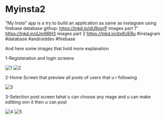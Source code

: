 # Myinsta2

"My Insta" app is a try to build an application as same as instagram using firebase database
githup: https://lnkd.in/dU9xqrP
images part 1" https://lnkd.in/dJmRRH3
images part 2 https://lnkd.in/dx6UERu
#instagram #database #androiddev #firebase

And here some images that hold more explanation

1-Registeration and login screens

![1](https://user-images.githubusercontent.com/44526915/116243701-82088a80-a767-11eb-8de3-716c1e97bba8.jpg)
![2](https://user-images.githubusercontent.com/44526915/116243703-82a12100-a767-11eb-8c20-a338cdeabc8b.jpg)

2-Home Screen that preview all posts of users that u r following

![3](https://user-images.githubusercontent.com/44526915/116243800-9cdaff00-a767-11eb-99b6-8e12f8dae0dd.jpg)
 
3-Selection post screen tahat u can choose any mage and u can make editting onn  it then u can post 

![4](https://user-images.githubusercontent.com/44526915/116244027-d01d8e00-a767-11eb-8994-734a084bc6be.jpg)
![5](https://user-images.githubusercontent.com/44526915/116244056-d7449c00-a767-11eb-866a-ea9ba1a7313d.jpg)
